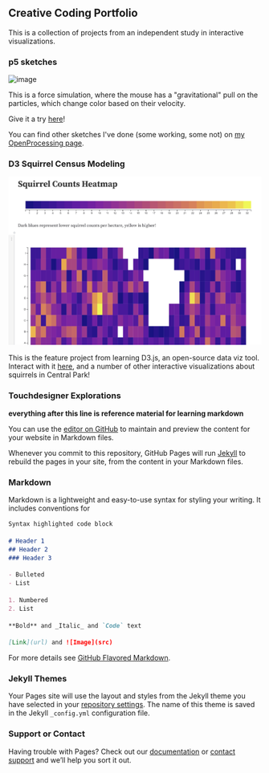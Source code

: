 ## Creative Coding Portfolio

This is a collection of projects from an independent study in interactive visualizations.


### p5 sketches

![image](https://user-images.githubusercontent.com/63130693/117043700-6dc21180-acc2-11eb-8d71-72bb223a577b.png)

This is a force simulation, where the mouse has a "gravitational" pull on the particles, which change color based on their velocity.

Give it a try [here](https://aecollier.github.io/portfolio/live_sketches/)!

You can find other sketches I've done (some working, some not) on [my OpenProcessing page](https://openprocessing.org/user/255658?view=activity).


### D3 Squirrel Census Modeling

![image](https://github.com/aecollier/portfolio/blob/28b0f277a6547f8af2f485195bd44c5c88e3f68b/sqrl_heatmap.jpg)

This is the feature project from learning D3.js, an open-source data viz tool. Interact with it [here](https://observablehq.com/@aecollier/sqrrules), and a number of other interactive visualizations about squirrels in Central Park! 

### Touchdesigner Explorations



**everything after this line is reference material for learning markdown**

You can use the [editor on GitHub](https://github.com/aecollier/portfolio/edit/main/README.md) to maintain and preview the content for your website in Markdown files.

Whenever you commit to this repository, GitHub Pages will run [Jekyll](https://jekyllrb.com/) to rebuild the pages in your site, from the content in your Markdown files.

### Markdown

Markdown is a lightweight and easy-to-use syntax for styling your writing. It includes conventions for

```markdown
Syntax highlighted code block

# Header 1
## Header 2
### Header 3

- Bulleted
- List

1. Numbered
2. List

**Bold** and _Italic_ and `Code` text

[Link](url) and ![Image](src)
```

For more details see [GitHub Flavored Markdown](https://guides.github.com/features/mastering-markdown/).

### Jekyll Themes

Your Pages site will use the layout and styles from the Jekyll theme you have selected in your [repository settings](https://github.com/aecollier/portfolio/settings/pages). The name of this theme is saved in the Jekyll `_config.yml` configuration file.

### Support or Contact

Having trouble with Pages? Check out our [documentation](https://docs.github.com/categories/github-pages-basics/) or [contact support](https://support.github.com/contact) and we’ll help you sort it out.
